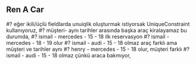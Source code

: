 ## Ren A Car

#? eğer ikili/üçlü fieldlarda unuiqlik oluşturmak istiyorsak UniqueConstraint kullanıyoruz,
#? müşteri- aynı tarihler arasında başka araç kiralayamaz bu durumda,
#? ismail - mercedes - 15 - 18  ilk reservasyon
#? ismail - mercedes - 18 - 19  olur 
#? ismail - audi     - 15 - 18  olmaz araç farklı ama müşteri ve tarihler aynı
#? henry - mercedes  - 15 - 18  olur, müşteri farklı
#? ismail - audi     - 15 - 18  olmaz çünkü araca bakmıyor,